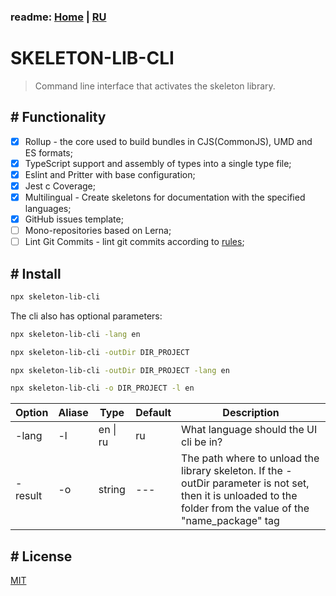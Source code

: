 ### readme: [Home](./../README.md) | [RU](./README-RU.md)

# SKELETON-LIB-CLI

> Command line interface that activates the skeleton library.

## # Functionality

- [x] Rollup - the core used to build bundles in CJS(CommonJS), UMD and ES formats;
- [x] TypeScript support and assembly of types into a single type file;
- [x] Eslint and Pritter with base configuration;
- [x] Jest c Coverage;
- [x] Multilingual - Create skeletons for documentation with the specified languages;
- [x] GitHub issues template;
- [ ] Mono-repositories based on Lerna;
- [ ] Lint Git Commits - lint git commits according to [rules](https://www.conventionalcommits.org/en/v1.0.0/);

## # Install

```sh
npx skeleton-lib-cli
```

The cli also has optional parameters:

```sh
npx skeleton-lib-cli -lang en

npx skeleton-lib-cli -outDir DIR_PROJECT

npx skeleton-lib-cli -outDir DIR_PROJECT -lang en

npx skeleton-lib-cli -o DIR_PROJECT -l en
```

| Option  | Aliase | Type     | Default | Description                                                                                                                                                    |
| ------- | ------ | -------- | ------- | -------------------------------------------------------------------------------------------------------------------------------------------------------------- |
| -lang   | -l     | en \| ru | ru      | What language should the UI cli be in?                                                                                                                         |
| -result | -o     | string   | ---     | The path where to unload the library skeleton. If the -outDir parameter is not set, then it is unloaded to the folder from the value of the "name_package" tag |

## # License

[MIT](./../LICENSE)
